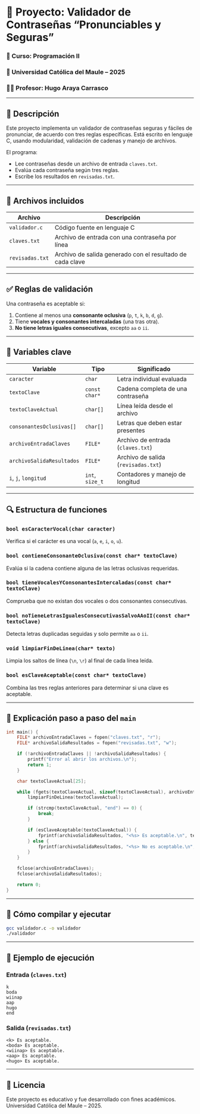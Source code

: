 # 🔐 Proyecto: Validador de Contraseñas “Pronunciables y Seguras”

### 📘 Curso: Programación II  
### 🏫 Universidad Católica del Maule – 2025  
### 👨‍🏫 Profesor: Hugo Araya Carrasco

---

## 📖 Descripción

Este proyecto implementa un validador de contraseñas seguras y fáciles de pronunciar, de acuerdo con tres reglas específicas. Está escrito en lenguaje C, usando modularidad, validación de cadenas y manejo de archivos.

El programa:

- Lee contraseñas desde un archivo de entrada `claves.txt`.
- Evalúa cada contraseña según tres reglas.
- Escribe los resultados en `revisadas.txt`.

---

## 📁 Archivos incluidos

| Archivo          | Descripción                                                 |
|------------------|-------------------------------------------------------------|
| `validador.c`    | Código fuente en lenguaje C                                 |
| `claves.txt`     | Archivo de entrada con una contraseña por línea             |
| `revisadas.txt`  | Archivo de salida generado con el resultado de cada clave   |

---

## ✅ Reglas de validación

Una contraseña es aceptable si:

1. Contiene al menos una **consonante oclusiva** (`p`, `t`, `k`, `b`, `d`, `g`).
2. Tiene **vocales y consonantes intercaladas** (una tras otra).
3. **No tiene letras iguales consecutivas**, excepto `aa` o `ii`.

---

## 🧠 Variables clave

| Variable                     | Tipo         | Significado                                            |
|------------------------------|--------------|--------------------------------------------------------|
| `caracter`                   | `char`       | Letra individual evaluada                              |
| `textoClave`                 | `const char*`| Cadena completa de una contraseña                      |
| `textoClaveActual`           | `char[]`     | Línea leída desde el archivo                           |
| `consonantesOclusivas[]`     | `char[]`     | Letras que deben estar presentes                       |
| `archivoEntradaClaves`       | `FILE*`      | Archivo de entrada (`claves.txt`)                      |
| `archivoSalidaResultados`    | `FILE*`      | Archivo de salida (`revisadas.txt`)                    |
| `i`, `j`, `longitud`         | `int`, `size_t` | Contadores y manejo de longitud                      |

---

## 🔍 Estructura de funciones

### `bool esCaracterVocal(char caracter)`
Verifica si el carácter es una vocal (`a`, `e`, `i`, `o`, `u`).

### `bool contieneConsonanteOclusiva(const char* textoClave)`
Evalúa si la cadena contiene alguna de las letras oclusivas requeridas.

### `bool tieneVocalesYConsonantesIntercaladas(const char* textoClave)`
Comprueba que no existan dos vocales o dos consonantes consecutivas.

### `bool noTieneLetrasIgualesConsecutivasSalvoAAoII(const char* textoClave)`
Detecta letras duplicadas seguidas y solo permite `aa` o `ii`.

### `void limpiarFinDeLinea(char* texto)`
Limpia los saltos de línea (`\n`, `\r`) al final de cada línea leída.

### `bool esClaveAceptable(const char* textoClave)`
Combina las tres reglas anteriores para determinar si una clave es aceptable.

---

## 🧾 Explicación paso a paso del `main`

```c
int main() {
    FILE* archivoEntradaClaves = fopen("claves.txt", "r");
    FILE* archivoSalidaResultados = fopen("revisadas.txt", "w");

    if (!archivoEntradaClaves || !archivoSalidaResultados) {
        printf("Error al abrir los archivos.\n");
        return 1;
    }

    char textoClaveActual[25];

    while (fgets(textoClaveActual, sizeof(textoClaveActual), archivoEntradaClaves)) {
        limpiarFinDeLinea(textoClaveActual);

        if (strcmp(textoClaveActual, "end") == 0) {
            break;
        }

        if (esClaveAceptable(textoClaveActual)) {
            fprintf(archivoSalidaResultados, "<%s> Es aceptable.\n", textoClaveActual);
        } else {
            fprintf(archivoSalidaResultados, "<%s> No es aceptable.\n", textoClaveActual);
        }
    }

    fclose(archivoEntradaClaves);
    fclose(archivoSalidaResultados);

    return 0;
}
```

---

## 🚀 Cómo compilar y ejecutar

```bash
gcc validador.c -o validador
./validador
```

---

## 🧪 Ejemplo de ejecución

### Entrada (`claves.txt`)
```
k
boda
wiinap
aap
hugo
end
```

### Salida (`revisadas.txt`)
```
<k> Es aceptable.
<boda> Es aceptable.
<wiinap> Es aceptable.
<aap> Es aceptable.
<hugo> Es aceptable.
```

---

## 📌 Licencia

Este proyecto es educativo y fue desarrollado con fines académicos.  
Universidad Católica del Maule – 2025.
